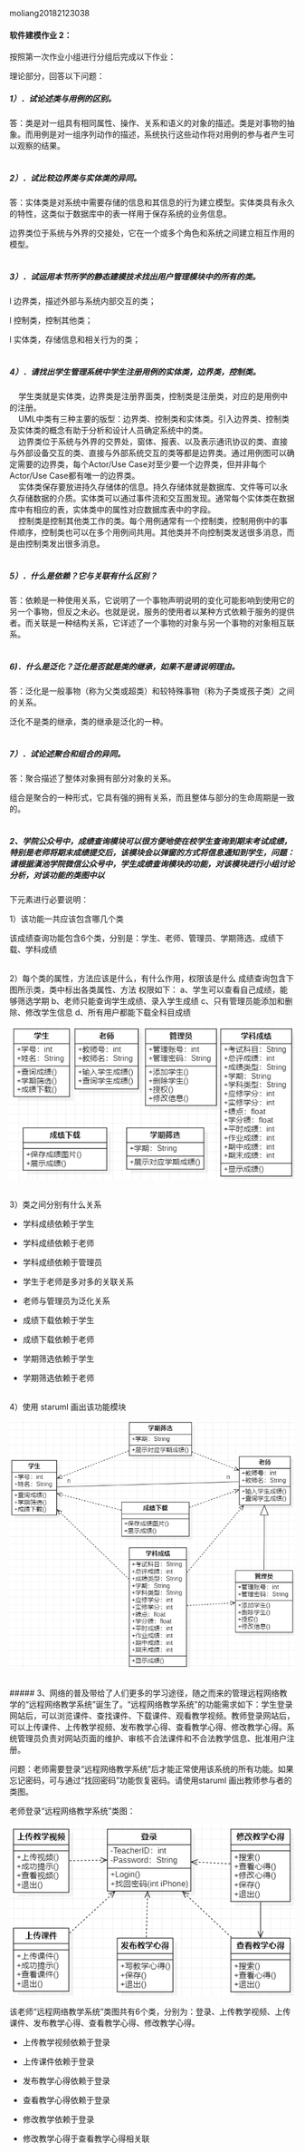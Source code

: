 moliang20182123038

####  软件建模作业 2：

按照第一次作业小组进行分组后完成以下作业：

理论部分，回答以下问题：

##### 1）．试论述类与用例的区别。

答：类是对一组具有相同属性、操作、关系和语义的对象的描述。类是对事物的抽象。而用例是对一组序列动作的描述，系统执行这些动作将对用例的参与者产生可以观察的结果。</br></br>

 

##### 2）．试比较边界类与实体类的异同。

答：实体类是对系统中需要存储的信息和其信息的行为建立模型。实体类具有永久的特性，这类似于数据库中的表一样用于保存系统的业务信息。

边界类位于系统与外界的交接处，它在一个或多个角色和系统之间建立相互作用的模型。<br><br>



##### 3）．试运用本节所学的静态建模技术找出用户管理模块中的所有的类。

l 边界类，描述外部与系统内部交互的类；

l 控制类，控制其他类；

l 实体类，存储信息和相关行为的类；<br><br>

 

##### 4）．请找出学生管理系统中学生注册用例的实体类，边界类，控制类。

&nbsp;&nbsp;&nbsp;&nbsp;学生类就是实体类，边界类是注册界面类，控制类是注册类，对应的是用例中的注册。<br>
&nbsp;&nbsp;&nbsp;&nbsp;UML中类有三种主要的版型：边界类、控制类和实体类。引入边界类、控制类及实体类的概念有助于分析和设计人员确定系统中的类。<br>
&nbsp;&nbsp;&nbsp;&nbsp;边界类位于系统与外界的交界处，窗体、报表、以及表示通讯协议的类、直接与外部设备交互的类、直接与外部系统交互的类等都是边界类。通过用例图可以确定需要的边界类，每个Actor/Use Case对至少要一个边界类，但并非每个Actor/Use Case都有唯一的边界类。<br>
&nbsp;&nbsp;&nbsp;&nbsp;实体类保存要放进持久存储体的信息。持久存储体就是数据库、文件等可以永久存储数据的介质。实体类可以通过事件流和交互图发现。通常每个实体类在数据库中有相应的表，实体类中的属性对应数据库表中的字段。<br>
&nbsp;&nbsp;&nbsp;&nbsp;控制类是控制其他类工作的类。每个用例通常有一个控制类，控制用例中的事件顺序，控制类也可以在多个用例间共用。其他类并不向控制类发送很多消息，而是由控制类发出很多消息。<br><br>

##### 5）．什么是依赖？它与关联有什么区别？

答：依赖是一种使用关系，它说明了一个事物声明说明的变化可能影响到使用它的另一个事物，但反之未必。也就是说，服务的使用者以某种方式依赖于服务的提供者。而关联是一种结构关系，它详述了一个事物的对象与另一个事物的对象相互联系。<br><br>

 

##### 6)．什么是泛化？泛化是否就是类的继承，如果不是请说明理由。

答：泛化是一般事物（称为父类或超类）和较特殊事物（称为子类或孩子类）之间的关系。

泛化不是类的继承，类的继承是泛化的一种。<br><br>

 

##### 7）．试论述聚合和组合的异同。

答：聚合描述了整体对象拥有部分对象的关系。

组合是聚合的一种形式，它具有强的拥有关系，而且整体与部分的生命周期是一致的。<br><br>

 

##### 2、学院公众号中，成绩查询模块可以很方便地使在校学生查询到期末考试成绩，特别是老师将期末成绩提交后，该模块会以弹窗的方式将信息通知到学生，问题：请根据滇池学院微信公众号中，学生成绩查询模块的功能，对该模块进行小组讨论分析，对该功能的类图中以

下元素进行必要说明：

1）该功能一共应该包含哪几个类

该成绩查询功能包含6个类，分别是：学生、老师、管理员、学期筛选、成绩下载、学科成绩<br><br>

 

2）每个类的属性，方法应该是什么，有什么作用，权限该是什么
      成绩查询包含下图所示类，类中标出各类属性、方法
      权限如下：
          a、学生可以查看自己成绩，能够筛选学期
          b、老师只能查询学生成绩、录入学生成绩
          c、只有管理员能添加和删除、修改学生信息
          d、所有用户都能下载全科目成绩

![成绩查询包含类](https://github.com/ML20182123038/MoLiang20182123038.github.io/blob/main/%E6%88%90%E7%BB%A9%E6%9F%A5%E8%AF%A2%E7%B1%BB.png)


<br>
3）类之间分别有什么关系

- 学科成绩依赖于学生

- 学科成绩依赖于老师

- 学科成绩依赖于管理员

- 学生于老师是多对多的关联关系

- 老师与管理员为泛化关系

- 成绩下载依赖于学生

- 成绩下载依赖于老师

- 学期筛选依赖于学生
- 学期筛选依赖于老师

 
<br>
4）使用 staruml 画出该功能模块

![成绩查询](https://github.com/ML20182123038/MoLiang20182123038.github.io/blob/main/%E6%88%90%E7%BB%A9%E6%9F%A5%E8%AF%A2.png)

 
<br>
##### 3、网络的普及带给了人们更多的学习途径，随之而来的管理远程网络教学的“远程网络教学系统”诞生了。“远程网络教学系统”的功能需求如下：学生登录网站后，可以浏览课件、查找课件、下载课件、观看教学视频。教师登录网站后，可以上传课件、上传教学视频、发布教学心得、查看教学心得、修改教学心得。系统管理员负责对网站页面的维护、审核不合法课件和不合法教学信息、批准用户注册。

问题：老师需要登录“远程网络教学系统”后才能正常使用该系统的所有功能。如果忘记密码，可与通过“找回密码”功能恢复密码。请使用staruml 画出教师参与者的类图。

老师登录“远程网络教学系统”类图：

![远程教学](https://github.com/ML20182123038/MoLiang20182123038.github.io/blob/main/%E8%BF%9C%E7%A8%8B%E6%95%99%E5%AD%A6.png)

该老师“远程网络教学系统”类图共有6个类，分别为：登录、上传教学视频、上传课件、发布教学心得、查看教学心得、修改教学心得。

- 上传教学视频依赖于登录

- 上传课件依赖于登录

- 发布教学心得依赖于登录

- 查看教学心得依赖于登录

- 修改教学依赖于登录

- 修改教学心得于查看教学心得相关联


